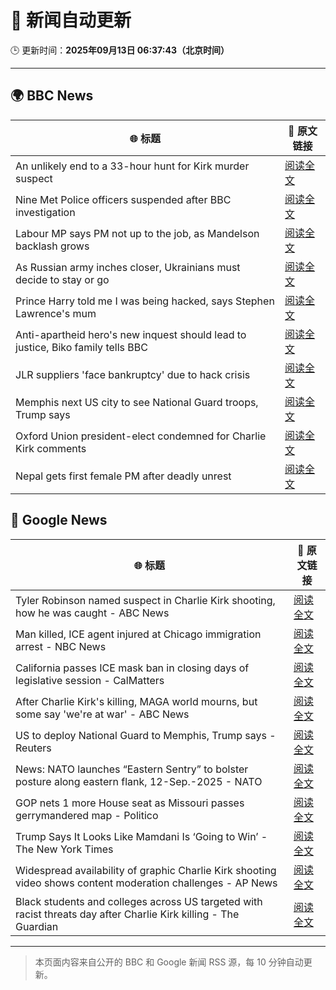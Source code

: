 # 🧠 新闻自动更新

🕒 更新时间：**2025年09月13日 06:37:43（北京时间）**

---

## 🌍 BBC News

| 🌐 标题 | 🔗 原文链接 |
|--------|-------------|
| An unlikely end to a 33-hour hunt for Kirk murder suspect | [阅读全文](https://www.bbc.com/news/articles/c784end1wxvo?at_medium=RSS&at_campaign=rss) |
| Nine Met Police officers suspended after BBC investigation | [阅读全文](https://www.bbc.com/news/articles/cn839398xzpo?at_medium=RSS&at_campaign=rss) |
| Labour MP says PM not up to the job, as Mandelson backlash grows | [阅读全文](https://www.bbc.com/news/articles/cx238pwwqg6o?at_medium=RSS&at_campaign=rss) |
| As Russian army inches closer, Ukrainians must decide to stay or go | [阅读全文](https://www.bbc.com/news/articles/cy50kk14y00o?at_medium=RSS&at_campaign=rss) |
| Prince Harry told me I was being hacked, says Stephen Lawrence's mum | [阅读全文](https://www.bbc.com/news/articles/c4g70271ndlo?at_medium=RSS&at_campaign=rss) |
| Anti-apartheid hero's new inquest should lead to justice, Biko family tells BBC | [阅读全文](https://www.bbc.com/news/articles/c931n9eelpeo?at_medium=RSS&at_campaign=rss) |
| JLR suppliers 'face bankruptcy' due to hack crisis | [阅读全文](https://www.bbc.com/news/articles/czdjn0lv64ro?at_medium=RSS&at_campaign=rss) |
| Memphis next US city to see National Guard troops, Trump says | [阅读全文](https://www.bbc.com/news/articles/c9v7ydn7dv1o?at_medium=RSS&at_campaign=rss) |
| Oxford Union president-elect condemned for Charlie Kirk comments | [阅读全文](https://www.bbc.com/news/articles/c04qz5lk6ggo?at_medium=RSS&at_campaign=rss) |
| Nepal gets first female PM after deadly unrest | [阅读全文](https://www.bbc.com/news/articles/c179qne0zw0o?at_medium=RSS&at_campaign=rss) |

## 📰 Google News

| 🌐 标题 | 🔗 原文链接 |
|--------|-------------|
| Tyler Robinson named suspect in Charlie Kirk shooting, how he was caught - ABC News | [阅读全文](https://news.google.com/rss/articles/CBMimAFBVV95cUxQQWYtdTVXWC03bDJQTVV6SXFRcVlwaGVzeFJDNmdLTUtEM3BXajVBazUwYktmZTdDUkNwcGFyeWhtSG14NHhkT214cXpfdk1OMF9RMDZjWGxQeXl0b0YyM19oMzd3ODhDUUFVbE9VM1R5ME9CeUdTZlBtdGRzYXVyU2JyZ1Bkd0Zpem9jUU51TDBUSWhRNnRacdIBngFBVV95cUxPMU5sbWNpUWxsMWNYcXBmNnpyZWxZVlJUTmY2ZXQxRGJsdGlzeHV3UHlDZHlEWUY4NWFSSTNMQ0ZreFdndEZmRUJxX2lUSk95cTBxem96RDZ4eTBFTWVWQ2piREVZTjZyMy16ODBfXzlJa0l6U0I2Ui0tN0JNdGhHd2pOOUFTdmNlMVRKSGhwOFMzOEpkNFc1MUpkRlZTQQ?oc=5) |
| Man killed, ICE agent injured at Chicago immigration arrest - NBC News | [阅读全文](https://news.google.com/rss/articles/CBMiqAFBVV95cUxPdXBWM3JpdUtiS2hCSzdLUTlQOU95NzZuRktnS2xhOE92WnlLM1Y4WFRDblplSHRrVjJUQ0N3ajZpZDVpR2xqbjBlbzVCcHRncHEyVzdZMUoxdUFiZ05SSzhDUHBuaTRSMklSOGRKcmJ5bW80b2Ztd2kwODN0UFhxa2NUbV9RTkVSbVdaMUdrbUl4clR5Nkk0QmxjbHVkS2ZzcHVOQUpzM2bSAVZBVV95cUxQdFBjNTZzYm8wOVhqRDhJTlZYNHZjV19sRnJxSmh2Rk9VYl9FRExtVEZDUmdoZFlsbkhzTGVuWkpYNmtfVUlPMkdzQ0dXUlRsM0luSlVGdw?oc=5) |
| California passes ICE mask ban in closing days of legislative session - CalMatters | [阅读全文](https://news.google.com/rss/articles/CBMidkFVX3lxTFBrTC1kMU5OeUxJM183bVZ1T0ZfXzExamlZb0lHRGhNd0pMUEJKSVJMQTRLemYxMkhGek1iQzU4Yl9ldFU1bC1BMlBidWxOdnhIV1VTUDIyXzA5blRKajgyT0lxbW9jSlEzS25uNGs2YTNoMFVTd0E?oc=5) |
| After Charlie Kirk's killing, MAGA world mourns, but some say 'we're at war' - ABC News | [阅读全文](https://news.google.com/rss/articles/CBMiogFBVV95cUxQOHNuSXZhdmR1RnVFeFh1aEpmcnd5RUVSdFNxci1fVC1qbEd2akw5a3p1V3NsUnFVcWNuMDhxUkxzOC1YbGoyVVFZVkxRQ3loS1AyS2FxWThPeG1xaHV6YjZWOUZKQkFONEFpeHU2ZXVnVlZYdjg0cTB0SWhhUlJtQjBUbExGdng3ZVh6X1NRSXBrYm5kalpiaUxFOXl6SkJObFHSAacBQVVfeXFMUDFMTFBmVGRDNVllLTYwU25nSGxYY1I4SUdLdk1mZ2k1d2pGTU1Pd09Gd3poem03VG9xTjFmVlVMWnU0akVUd3FEY1pUSXY5Y0EzSUhnV0dNb1pvVE9PMFJzalR3TTFYVDMwQm5uSVU1SmNPUC05OVk1SUVnSURTbDJ0V3l5NzJiS1NMNXRCMndWNFJ0Q3dnYVgzMFVQWDZrNjNqNWltcXM?oc=5) |
| US to deploy National Guard to Memphis, Trump says - Reuters | [阅读全文](https://news.google.com/rss/articles/CBMikgFBVV95cUxNLXRrbFRMak5heXdtMm5pUlBfZ3k2TkRxc3FDbHlIY2Jfdk43SnM2UFR4eDRZMFp1R0xCbnUxVWNsaFhSbVhqRFlhTk93Z0JoTjBTWmhINHRwY05mWUFuNjhDNGZwcVBlUVEtZlF0Q3VudFgzd05NcHNibXFZWE9KbW43WEt0VlFrZHlKTXVtYTVnQQ?oc=5) |
| News: NATO launches “Eastern Sentry” to bolster posture along eastern flank, 12-Sep.-2025 - NATO | [阅读全文](https://news.google.com/rss/articles/CBMiX0FVX3lxTE8zdHdBOXFkUW1QTFM1dlZJX28wSjYtbWFSd09COHZmZEhqdGdFRmtXaW1TVF9SX3N1czFtRWJDN2JXcERWa2l6cXFKNTV2VFpVTGo4RVRZbFRYSlVQNGtR?oc=5) |
| GOP nets 1 more House seat as Missouri passes gerrymandered map - Politico | [阅读全文](https://news.google.com/rss/articles/CBMijgFBVV95cUxQcEpqYWtfVUV0eGV4LXdFRXFZem0tWHFfNTdWaUZuMFRpOFpEMnowTTVvNGZLSElreGNiWUhYeFpaWEloNG9MNHIwbGwzbTU2U08wWmhPa2o3WkgxYlZrcDJCY2lQZEY0dnRXOFFselAzZVIwZGgwczh4b3VQVjhyY21qaFVROFVIOGhwZjFB?oc=5) |
| Trump Says It Looks Like Mamdani Is ‘Going to Win’ - The New York Times | [阅读全文](https://news.google.com/rss/articles/CBMifEFVX3lxTE82X1djLXd4dE1xLWl1dEdDTmFRTXFoem1FQndzQkMwbE5wb2ozTFJUbU8wdDRKMjdvdTliUzdZYTlLSTdFWTJyVDV5QXAwbm5hV01BQ1l1a1ZpRTRET0xQZmp3QUQxSEtDYnE5WHJpWHphVjh3d19lTjlUaGY?oc=5) |
| Widespread availability of graphic Charlie Kirk shooting video shows content moderation challenges - AP News | [阅读全文](https://news.google.com/rss/articles/CBMiqgFBVV95cUxNQWpiYzN3YXJyU3F0Zm5oeEtnV2tBMnZMa1AydFFTelFVd1RLTjIzMnFDUUg0WWE2SDB3N0lnTWFrUnIzX1l6My1uWWwtYzlxb2dqSnRjU0hUdzVFcGZ6WFROVGtQemJJSm9lUjdnNW1UcVFUY0dTUmxrcUxELXlBRXZpYk16WGMzckRVMjlYbEFmVkowTG90Y253T0R3X25Wa2tleG5paHBPZw?oc=5) |
| Black students and colleges across US targeted with racist threats day after Charlie Kirk killing - The Guardian | [阅读全文](https://news.google.com/rss/articles/CBMijwFBVV95cUxPVlEyMlBmNmxES2JvYzBRc0theHltZ1IydmRsem8wRHlsaUhrYTcwR1djTjBDSmloR2JXeHJWODVTUFlsTVF1dk1VMXNCLWdFdktUdHhpMnB5bmJqbTVIZ3N0MXFmRENNYzFva1NsV2VJUWxKVTNhSTNXbDRubm5WbVlJdFlCS0JHQlBKUG9uRQ?oc=5) |

---
> 本页面内容来自公开的 BBC 和 Google 新闻 RSS 源，每 10 分钟自动更新。
